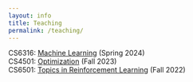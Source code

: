 ```yaml
---
layout: info
title: Teaching 
permalink: /teaching/
---
```


CS6316: [Machine Learning](/teaching/cs6316_spring_24/index) (Spring 2024)  
CS4501: [Optimization](/teaching/cs4501_fall_23/index) (Fall 2023)  
CS6501: [Topics in Reinforcement Learning](/teaching/cs6501_fall_22/index) (Fall 2022)

